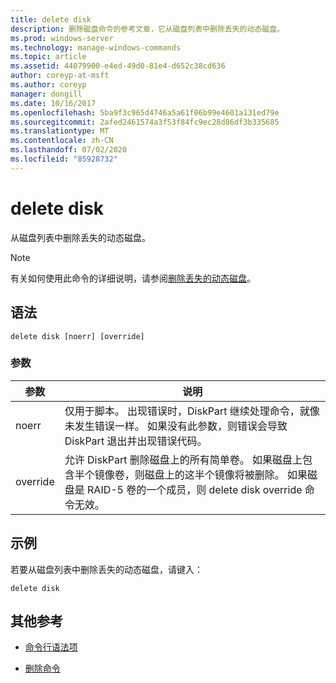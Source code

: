 ```yaml
---
title: delete disk
description: 删除磁盘命令的参考文章，它从磁盘列表中删除丢失的动态磁盘。
ms.prod: windows-server
ms.technology: manage-windows-commands
ms.topic: article
ms.assetid: 44079900-e4ed-49d0-81e4-d652c38cd636
author: coreyp-at-msft
ms.author: coreyp
manager: dongill
ms.date: 10/16/2017
ms.openlocfilehash: 5ba9f3c965d4746a5a61f06b99e4601a131ed79e
ms.sourcegitcommit: 2afed2461574a3f53f84fc9ec28d86df3b335685
ms.translationtype: MT
ms.contentlocale: zh-CN
ms.lasthandoff: 07/02/2020
ms.locfileid: "85928732"
---
```

# <a name="delete-disk"></a>delete disk

从磁盘列表中删除丢失的动态磁盘。

> [!NOTE]
> 有关如何使用此命令的详细说明，请参阅[删除丢失的动态磁盘](https://docs.microsoft.com/previous-versions/windows/it-pro/windows-server-2008-R2-and-2008/cc753029(v=ws.11))。

## <a name="syntax"></a>语法

```
delete disk [noerr] [override]
```

### <a name="parameters"></a>参数

| 参数 | 说明 |
| --------- | ----------- |
| noerr | 仅用于脚本。 出现错误时，DiskPart 继续处理命令，就像未发生错误一样。 如果没有此参数，则错误会导致 DiskPart 退出并出现错误代码。 |
| override | 允许 DiskPart 删除磁盘上的所有简单卷。 如果磁盘上包含半个镜像卷，则磁盘上的这半个镜像将被删除。 如果磁盘是 RAID-5 卷的一个成员，则 delete disk override 命令无效。 |

## <a name="examples"></a>示例

若要从磁盘列表中删除丢失的动态磁盘，请键入：

```
delete disk
```

## <a name="additional-references"></a>其他参考

- [命令行语法项](command-line-syntax-key.md)

- [删除命令](delete.md)
